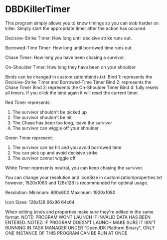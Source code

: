 # DBDKillerTimer
This program simply allows you to know timings so you can slob harder on killer.
Simply start the appropriate timer after the action has occured.

Decisive-Strike Timer: How long until decisive strike runs out.

Borrowed-Time Timer: How long until borrowed time runs out.

Chase Timer: How long you have been chasing a survivor.

On-Shoulder Timer: How long they have been on your shoulder.

Binds can be changed in customization\\binds.txt:
Bind 1: represents the Decisive-Strike Timer and Borrowed-Time Timer
Bind 2: represents the Chase Timer
Bind 3: represents the On-Shoulder Timer
Bind 4: fully resets all timers.
if you click the bind again it will reset the current timer.

Red Timer represents: 
1. The survivor shouldn't be picked up
2. The survivor shouldn't be hit
3. The Chase has been too long, leave the survivor
4. The survivor can wiggle off your shoulder
 
Green Timer represent: 
1. The survivor can be hit and you avoid borrowed time.
2. You can pick up and avoid decisive strike
3. The survivor cannot wiggle off

White Timer represents neutral, you can keep chasing the survivor.

You can change your resolution and iconSize in customization\\properties.txt however,
1920x1080 and 128x128 is recommended for optimal usage.

Resolution:
Minimum: 800x600
Maximum: 1920x1080

Icon Sizes:
128x128
96x96
64x64

When editing binds and properties make sure they're edited in the same format.
NOTE: PROGRAM WONT LAUNCH IF INVALID DATA HAS BEEN ENTERED.
NOTE2: IF PROGRAM DOESN'T LAUNCH MAKE SURE IT ISN'T RUNNING IN TASK MANAGER UNDER "OpenJDK Platform Binary",
ONLY ONE INSTANCE OF THIS PROGRAM CAN BE RUN AT ONCE.
